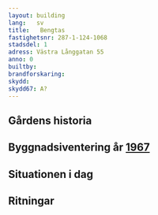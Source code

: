 ```yaml
---
layout: building
lang:   sv
title:   Bengtas
fastighetsnr: 287-1-124-1068
stadsdel: 1
adress: Västra Långgatan 55
anno: 0
builtby:
brandforskaring:
skydd:
skydd67: A?
---
```

## Gårdens historia

## Byggnadsiventering år <a href="/sources/keinanen_karki.pdf">1967</a>


## Situationen i dag


## Ritningar